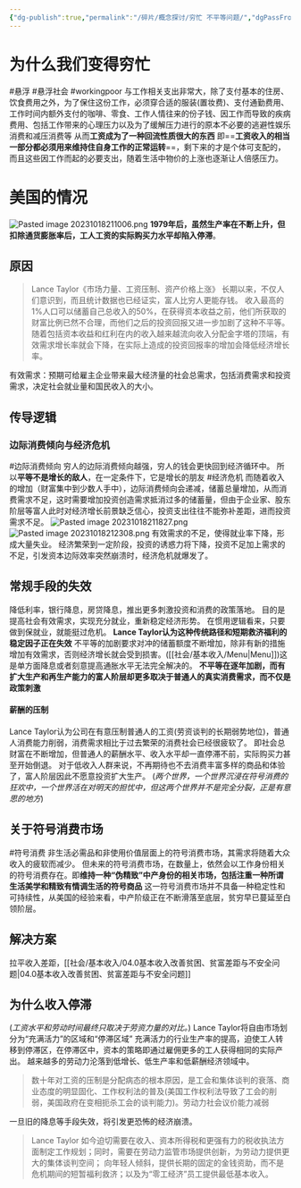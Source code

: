 ```yaml
---
{"dg-publish":true,"permalink":"/碎片/概念探讨/穷忙 不平等问题/","dgPassFrontmatter":true}
---
```


# 为什么我们变得穷忙
#悬浮 #悬浮社会 #workingpoor
与工作相关支出非常大，除了支付基本的住房、饮食费用之外，为了保住这份工作，必须穿合适的服装(置妆费)、支付通勤费用、工作时间内额外支付的咖啡、零食、工作人情往来的份子钱、因工作而导致的疾病费用、包括工作带来的心理压力以及为了缓解压力进行的原本不必要的逃避性娱乐消费和减压消费等
从而**工资成为了一种回流性质很大的东西**
即==**工资收入的相当一部分都必须用来维持住自身工作的正常运转**==，剩下来的才是个体可支配的，而且这些因工作而起的必要支出，随着生活中物价的上涨也逐渐让人倍感压力。
# 美国的情况
![Pasted image 20231018211006.png](/img/user/Pasted%20image%2020231018211006.png)
**1979年后，虽然生产率在不断上升，但扣除通货膨胀率后，工人工资的实际购买力水平却陷入停滞**。
## 原因
>Lance Taylor《市场力量、工资压制、资产价格上涨》
>长期以来，不仅人们意识到，而且统计数据也已经证实，富人比穷人更能存钱。
>收入最高的1%人口可以储蓄自己总收入的50%，在获得资本收益之前，他们所获取的财富比例已然不合理，而他们之后的投资回报又进一步加剧了这种不平等。
>随着包括资本收益和红利在内的收入越来越流向收入分配金字塔的顶端，有效需求增长率就会下降，在实际上造成的投资回报率的增加会降低经济增长率。

有效需求：预期可给雇主企业带来最大经济量的社会总需求，包括消费需求和投资需求，决定社会就业量和国民收入的大小。
## 传导逻辑
### 边际消费倾向与经济危机
#边际消费倾向 
穷人的边际消费倾向越强，穷人的钱会更快回到经济循环中。
所以**平等不是增长的敌人**，在一定条件下，它是增长的朋友
#经济危机
而随着收入的增加（财富集中到少数人手中），边际消费倾向会递减，储蓄总量增加，从而消费需求不足，这时需要增加投资创造需求抵消过多的储蓄量，但由于企业家、股东阶层等富人此时对经济增长前景缺乏信心，投资支出往往不能弥补差距，进而投资需求不足。
![Pasted image 20231018211827.png](/img/user/Pasted%20image%2020231018211827.png)
![Pasted image 20231018212308.png](/img/user/Pasted%20image%2020231018212308.png)
有效需求的不足，使得就业率下降，形成大量失业。
经济繁荣到一定阶段，投资的诱惑力将下降，投资不足加上需求的不足，引发资本边际效率突然崩溃时，经济危机就爆发了。
## 常规手段的失效
降低利率，银行降息，房贷降息，推出更多刺激投资和消费的政策落地。
目的是提高社会有效需求，实现充分就业，重新稳定经济形势。
在惯用逻辑看来，只要做到保就业，就能挺过危机。
**Lance Taylor认为这种传统路径和短期救济福利的稳定因子正在失效**
不平等的加剧要求对冲的储蓄额度不断增加，除非有新的措施增加有效需求，否则经济增长就会受到损害。([[社会/基本收入/Menu\|Menu]])这是单方面降息或者刻意提高通胀水平无法完全解决的。
**不平等在逐年加剧，而有扩大生产和再生产能力的富人阶层却更多取决于普通人的真实消费需求，而不仅是政策刺激**
#### 薪酬的压制
Lance Taylor认为公司在有意压制普通人的工资(劳资谈判的长期弱势地位)，普通人消费能力削弱，消费需求相比于过去繁荣的消费社会已经很疲软了。
即社会总财富在不断增加，但普通人的薪酬水平、收入水平却一直停滞不前，实际购买力甚至开始倒退。
对于低收入人群来说，不再期待也不去消费丰富多样的商品和体验了，富人阶层因此不愿意投资扩大生产。
(*两个世界，一个世界沉浸在符号消费的狂欢中，一个世界活在对明天的担忧中，但这两个世界并不是完全分裂，正是有意思的地方*)
## 关于符号消费市场
#符号消费
非生活必需品和非使用价值层面上的符号消费市场，其需求将随着大众收入的疲软而减少。
但未来的符号消费市场，在数量上，依然会以工作身份相关的符号消费存在。即**维持一种“伪精致”中产身份的相关市场，包括注重一种所谓生活美学和精致有情调生活的符号商品**
这一符号消费市场并不具备一种稳定性和可持续性，从美国的经验来看，中产阶级正在不断滑落至底层，贫穷早已蔓延至白领阶层。
## 解决方案
拉平收入差距，[[社会/基本收入/04.0基本收入改善贫困、贫富差距与不安全问题\|04.0基本收入改善贫困、贫富差距与不安全问题]]
## 为什么收入停滞
(*工资水平和劳动时间最终只取决于劳资力量的对比。*)
Lance Taylor将自由市场划分为“充满活力”的区域和“停滞区域”
充满活力的行业生产率的提高，迫使工人转移到停滞区，在停滞区中，资本的策略即通过雇佣更多的工人获得相同的实际产出。
越来越多的劳动力沦落到低增长、低生产率和低薪酬经济领域中。
>数十年对工资的压制是分配病态的根本原因，是工会和集体谈判的衰落、商业态度的明显固化、工作权利法的普及(美国工作权利法导致了工会的削弱，美国政府在变相扼杀工会的谈判能力)。劳动力社会议价能力减弱


一旦旧的降息等手段失效，将引发更恐怖的经济崩溃。
>Lance Taylor
>如今迫切需要在收入、资本所得税和更强有力的税收执法方面制定工作规划；同时，需要在劳动力监管市场提供创新，为劳动力提供更大的集体谈判空间；
>向年轻人倾斜，提供长期的固定的金钱资助，而不是危机期间的短暂福利救济；以及为“零工经济”员工提供最低基本收入。


